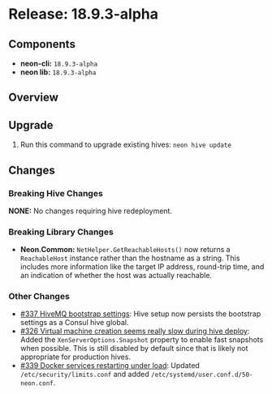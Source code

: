 # Release: 18.9.3-alpha

## Components

* **neon-cli:** `18.9.3-alpha`
* **neon lib:** `18.9.3-alpha`

## Overview



## Upgrade

1. Run this command to upgrade existing hives: `neon hive update`

## Changes

### Breaking Hive Changes

**NONE:** No changes requiring hive redeployment.

### Breaking Library Changes

* **Neon.Common:** `NetHelper.GetReachableHosts()` now returns a `ReachableHost` instance rather than the hostname as a string.  This includes more information like the target IP address, round-trip time, and an indication of whether the host was actually reachable.

### Other Changes

* [#337 HiveMQ bootstrap settings](https://github.com/jefflill/NeonForge/issues/337): Hive setup now persists the bootstrap settings as a Consul hive global.
* [#326 Virtual machine creation seems really slow during hive deploy](https://github.com/jefflill/NeonForge/issues/326): Added the `XenServerOptions.Snapshot` property to enable fast snapshots when possible.  This is still disabled by default since that is likely not appropriate for production hives.
* [#339 Docker services restarting under load](https://github.com/jefflill/NeonForge/issues/339): Updated `/etc/security/limits.conf` and added `/etc/systemd/user.conf.d/50-neon.conf`.
